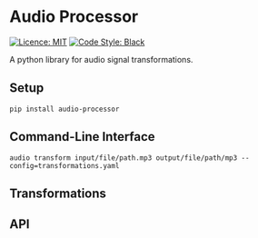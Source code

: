 # Audio Processor

[![Licence: MIT](https://img.shields.io/pypi/l/audio-processor)](https://github.com/stepan-anokhin/audio-processor/blob/main/LICENSE)
[![Code Style: Black](https://img.shields.io/badge/code%20style-black-black.svg)](https://github.com/ambv/black)

A python library for audio signal transformations. 

## Setup

```shell
pip install audio-processor
```

## Command-Line Interface

```shell
audio transform input/file/path.mp3 output/file/path/mp3 --config=transformations.yaml
```

## Transformations



## API

